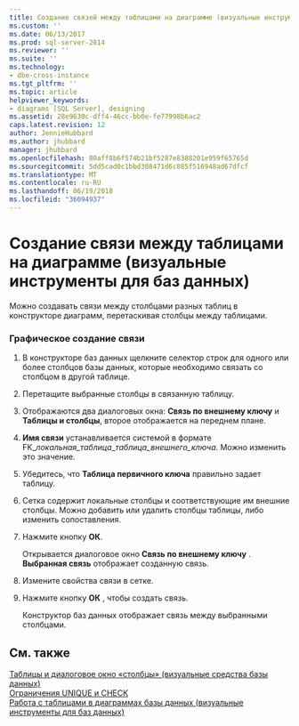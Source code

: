 ```yaml
---
title: Создание связей между таблицами на диаграмме (визуальные инструменты баз данных) | Документы Microsoft
ms.custom: ''
ms.date: 06/13/2017
ms.prod: sql-server-2014
ms.reviewer: ''
ms.suite: ''
ms.technology:
- dbe-cross-instance
ms.tgt_pltfrm: ''
ms.topic: article
helpviewer_keywords:
- diagrams [SQL Server], designing
ms.assetid: 28e9630c-dff4-46cc-bb0e-fe77998b6ac2
caps.latest.revision: 12
author: JennieHubbard
ms.author: jhubbard
manager: jhubbard
ms.openlocfilehash: 80aff8b6f574b21bf5287e8388201e959f65765d
ms.sourcegitcommit: 5dd5cad0c1bbd308471d6c885f516948ad67dfcf
ms.translationtype: MT
ms.contentlocale: ru-RU
ms.lasthandoff: 06/19/2018
ms.locfileid: "36094937"
---
```

# <a name="create-relationships-between-tables-on-a-diagram-visual-database-tools"></a>Создание связи между таблицами на диаграмме (визуальные инструменты для баз данных)
  Можно создавать связи между столбцами разных таблиц в конструкторе диаграмм, перетаскивая столбцы между таблицами.  
  
### <a name="to-create-a-relationship-graphically"></a>Графическое создание связи  
  
1.  В конструкторе баз данных щелкните селектор строк для одного или более столбцов базы данных, которые необходимо связать со столбцом в другой таблице.  
  
2.  Перетащите выбранные столбцы в связанную таблицу.  
  
3.  Отображаются два диалоговых окна: **Связь по внешнему ключу** и **Таблицы и столбцы**, второе отображается на переднем плане.  
  
4.  **Имя связи** устанавливается системой в формате FK_*локальная_таблица*_*таблица_внешнего_ключа*. Можно изменить это значение.  
  
5.  Убедитесь, что **Таблица первичного ключа** правильно задает таблицу.  
  
6.  Сетка содержит локальные столбцы и соответствующие им внешние столбцы. Можно добавить или удалить столбцы таблицы, либо изменить сопоставления.  
  
7.  Нажмите кнопку **ОК**.  
  
     Открывается диалоговое окно **Связь по внешнему ключу** . **Выбранная связь** отображает созданную связь.  
  
8.  Измените свойства связи в сетке.  
  
9. Нажмите кнопку **OК** , чтобы создать связь.  
  
     Конструктор баз данных отображает связь между выбранными столбцами.  
  
## <a name="see-also"></a>См. также  
 [Таблицы и диалоговое окно «столбцы» &#40;визуальные средства базы данных&#41;](visual-database-tools.md)   
 [Ограничения UNIQUE и CHECK](../../relational-databases/tables/unique-constraints-and-check-constraints.md)   
 [Работа с таблицами в диаграммах базы данных (визуальные инструменты для баз данных)](work-with-tables-in-database-diagram-visual-database-tools.md)  
  
  